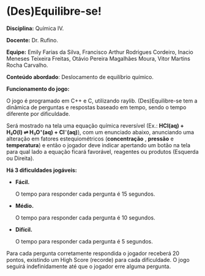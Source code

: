 # (Des)Equilibre-se!

**Disciplina:** Química IV.

**Docente:** Dr. Rufino.

**Equipe:** Emily Farias da Silva, Francisco Arthur Rodrigues Cordeiro, Inacio Meneses Teixeira Freitas, Otávio Pereira Magalhães Moura, Vitor Martins Rocha Carvalho.


**Conteúdo abordado**: Deslocamento de equilíbrio químico.


**Funcionamento do jogo:**

O jogo é programado em C++ e C, utilizando raylib. (Des)Equilibre-se tem a dinâmica de perguntas e respostas baseado em tempo, sendo o tempo diferente por dificuldade.

Será mostrado na tela uma equação química reversível (Ex.: **HCl(aq) + H₂O(l) ⇌ H₃O⁺(aq) + Cl⁻(aq)**), com um enunciado abaixo, anunciando uma alteração em fatores estequiométricos (**concentração** , **pressão** e **temperatura**) e então o jogador deve indicar apertando um botão na tela para qual lado a equação ficará favorável, reagentes ou produtos (Esquerda ou Direita).

**Há 3 dificuldades jogáveis:**

* **Fácil.**

  O tempo para responder cada pergunta é 15 segundos.

* **Médio.**

  O tempo para responder cada pergunta é 10 segundos.

* **Difícil.**

  O tempo para responder cada pergunta é 5 segundos.

Para cada pergunta corretamente respondida o jogador receberá 20 pontos, existindo um High Score (recorde) para cada dificuldade. O jogo seguirá indefinidamente até que o jogador erre alguma pergunta.
